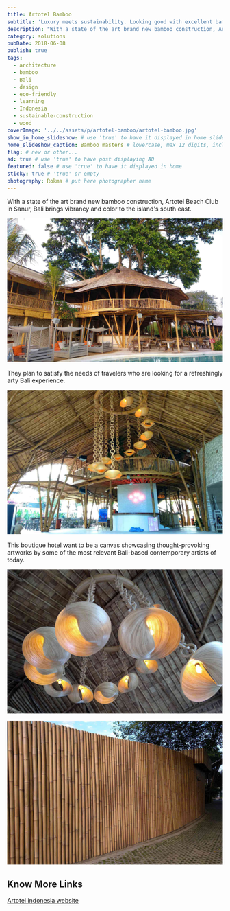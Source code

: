 ```yaml
---
title: Artotel Bamboo
subtitle: 'Luxury meets sustainability. Looking good with excellent bamboo architecture in Sanur, Bali.'
description: "With a state of the art brand new bamboo construction, Artotel Beach Club in Sanur, Bali brings vibrancy and color to the island's south east."
category: solutions
pubDate: 2018-06-08
publish: true
tags:
  - architecture
  - bamboo
  - Bali
  - design
  - eco-friendly
  - learning
  - Indonesia
  - sustainable-construction
  - wood
coverImage: '../../assets/p/artotel-bamboo/artotel-bamboo.jpg'
show_in_home_slideshow: # use 'true' to have it displayed in home slideshow
home_slideshow_caption: Bamboo masters # lowercase, max 12 digits, including spaces
flag: # new or other...
ad: true # use 'true' to have post displaying AD
featured: false # use 'true' to have it displayed in home
sticky: true # 'true' or empty
photography: Rokma # put here photographer name
---
```


With a state of the art brand new bamboo construction, Artotel Beach Club in Sanur, Bali brings vibrancy and color to the island's south east.

![Artotel, State-of-the-art brand new bamboo construction](../../assets/p/artotel-bamboo/artotel-bamboo-02.jpg)

They plan to satisfy the needs of travelers who are looking for a refreshingly arty Bali experience.

![looking for a refreshingly arty Bali experience?!](../../assets/p/artotel-bamboo/artotel-bamboo-03.jpg)

This boutique hotel want to be a canvas showcasing thought-provoking artworks by some of the most relevant Bali-based contemporary artists of today.

![Artotel plans to showcase thought-provoking artworks](../../assets/p/artotel-bamboo/artotel-bamboo-04.jpg)

![Artotel Beach Club in Sanur, Bali](../../assets/p/artotel-bamboo/artotel-bamboo-05.jpg)

## Know More Links

[Artotel indonesia website](https://www.artotelindonesia.com)
